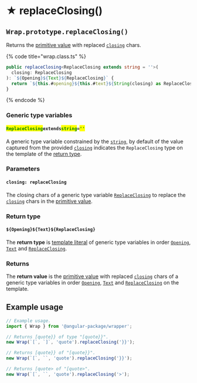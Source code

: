 # ★ replaceClosing()

## `Wrap.prototype.replaceClosing()`

Returns the [primitive value](valueof.md) with replaced [`closing`](../../accessors/closing.md) chars.

{% code title="wrap.class.ts" %}
```typescript
public replaceClosing<ReplaceClosing extends string = ''>(
  closing: ReplaceClosing
): `${Opening}${Text}${ReplaceClosing}` {
  return `${this.#opening}${this.#text}${String(closing) as ReplaceClosing}`;
}
```
{% endcode %}

### Generic type variables

#### <mark style="color:green;">**`ReplaceClosing`**</mark>**`extends`**<mark style="color:green;">**`string`**</mark>**`=`**<mark style="color:green;">**`''`**</mark>

A generic type variable constrained by the [`string`](https://www.typescriptlang.org/docs/handbook/basic-types.html#string), by default of the value captured from the provided [`closing`](replaceclosing.md#closing-replaceclosing) indicates the `ReplaceClosing` type on the template of the [return type](replaceclosing.md#return-type).

### Parameters

#### `closing: replaceClosing`

The closing chars of a generic type variable [`ReplaceClosing`](replaceclosing.md#replaceclosingextendsstring) to replace the [`closing`](../../accessors/closing.md) chars in the [primitive value](valueof.md).

### Return type

#### `${Opening}${Text}${ReplaceClosing}`

The **return type** is [template literal](https://www.typescriptlang.org/docs/handbook/2/template-literal-types.html) of generic type variables in order [`Opening`](../../generic-type-variables.md#wrap-opening), [`Text`](../../generic-type-variables.md#wrap-less-than...-text-...greater-than) and [`ReplaceClosing`](replaceclosing.md#replaceclosingextendsstring).

### Returns

The **return value** is the [primitive value](https://developer.mozilla.org/en-US/docs/Web/JavaScript/Reference/Global\_Objects/String/valueOf) with replaced [`closing`](../../accessors/closing.md) chars of a generic type variables in order [`Opening`](../../generic-type-variables.md#wrap-opening), [`Text`](../../generic-type-variables.md#wrap-less-than...-text-...greater-than) and [`ReplaceClosing`](replaceclosing.md#replaceclosingextendsstring) on the template.

## Example usage

```typescript
// Example usage.
import { Wrap } from '@angular-package/wrapper';

// Returns [quote}} of type "[quote}}".
new Wrap(`[`, `]`, 'quote').replaceClosing('}}');

// Returns [quote}} of "[quote}}".
new Wrap(`[`, ``, 'quote').replaceClosing('}}');

// Returns [quote> of "[quote>".
new Wrap(`[`, ``, 'quote').replaceClosing('>');
```
